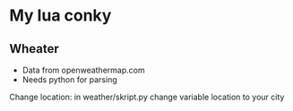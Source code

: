 My lua conky
============

Wheater
-------

* Data from openweathermap.com
* Needs python for parsing

Change location: in weather/skript.py change variable location to your city
